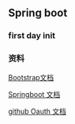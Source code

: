 ## Spring boot
### first day init  

### 资料
[Bootstrap文档](https://v3.bootcss.com/css/) 

[Springboot 文档](https://spring.io/guides)

[github Oauth 文档](https://developer.github.com/apps/)


